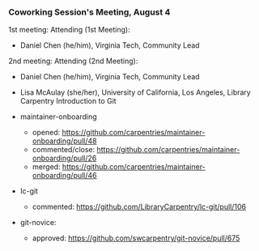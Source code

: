 ### Coworking Session's Meeting, August 4

1st meeting:
Attending (1st Meeting):
- Daniel Chen (he/him), Virginia Tech, Community Lead

2nd meeting:
Attending (2nd Meeting):
- Daniel Chen (he/him), Virginia Tech, Community Lead
- Lisa McAulay (she/her), University of California, Los Angeles, Library Carpentry Introduction to Git

- maintainer-onboarding
    - opened: https://github.com/carpentries/maintainer-onboarding/pull/48
    - commented/close: https://github.com/carpentries/maintainer-onboarding/pull/26
    - merged: https://github.com/carpentries/maintainer-onboarding/pull/46
- lc-git
    - commented: https://github.com/LibraryCarpentry/lc-git/pull/106
- git-novice:
    - approved: https://github.com/swcarpentry/git-novice/pull/675
